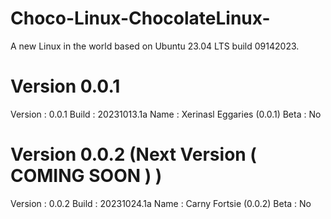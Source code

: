 # Choco-Linux-ChocolateLinux-
A new Linux in the world based on Ubuntu 23.04 LTS build 09142023.

 # Version 0.0.1
 
Version :   0.0.1
Build  :    20231013.1a
Name  :     Xerinasl Eggaries (0.0.1)
Beta :      No
 # Version 0.0.2 (Next Version ( COMING SOON ) )
 
Version :   0.0.2
Build    :  20231024.1a
Name      : Carny Fortsie (0.0.2)
Beta       : No
